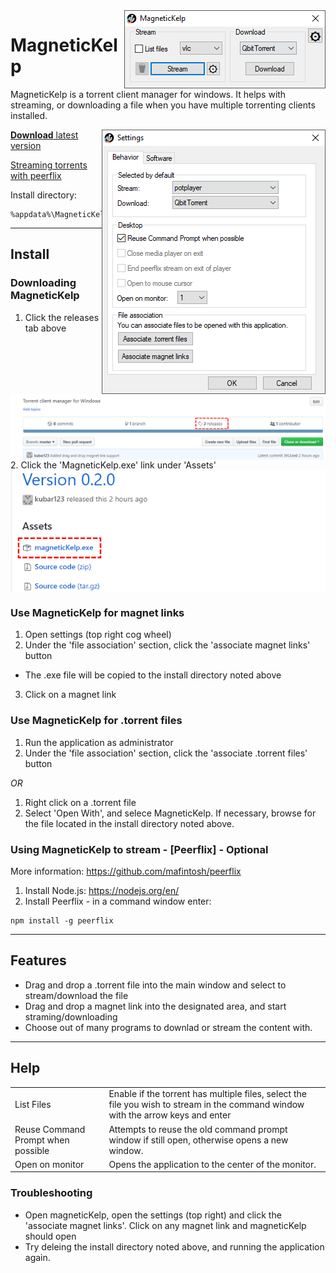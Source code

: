 <img align="right" src="https://github.com/kubar123/MagneticKelp/blob/master/Img/Two.PNG"/>

# MagneticKelp



MagneticKelp is a torrent client manager for windows. It helps with streaming, or downloading a file when you have multiple torrenting clients installed.

<img align="right" src="https://github.com/kubar123/MagneticKelp/blob/master/Img/three.PNG"/>

[**Download** latest version](https://github.com/kubar123/MagneticKelp/releases/latest)

[Streaming torrents with peerflix](https://github.com/kubar123/MagneticKelp#using-magnetickelp-to-stream---peerflix---optional)

Install directory:
```
%appdata%\MagneticKelp
```

<hr>


## Install
### Downloading MagneticKelp
1. Click the releases tab above 
<img align="center" src="https://github.com/kubar123/MagneticKelp/blob/master/Img/install-releases.png" />
2. Click the 'MagneticKelp.exe' link under 'Assets'
<img align="center" src="https://github.com/kubar123/MagneticKelp/blob/master/Img/install-exe.png" />

### Use MagneticKelp for magnet links
1. Open settings (top right cog wheel)
2. Under the 'file association' section, click the 'associate magnet links' button
* The .exe file will be copied to the install directory noted above
3. Click on a magnet link

### Use MagneticKelp for .torrent files
1. Run the application as administrator
2. Under the 'file association' section, click the 'associate .torrent files' button

*OR*

1. Right click on a .torrent file
2. Select 'Open With', and selece MagneticKelp. If necessary, browse for the file located in the install directory noted above.

### Using MagneticKelp to stream - [Peerflix] - Optional
More information: https://github.com/mafintosh/peerflix

1.  Install Node.js: https://nodejs.org/en/
2.  Install Peerflix - in a command window enter:
```
npm install -g peerflix
```

<hr>

## Features
* Drag and drop a .torrent file into the main window and select to stream/download the file
* Drag and drop a magnet link into the designated area, and start straming/downloading
* Choose out of many programs to downlad or stream the content with.

<hr>

## Help
<table>
  <tr><td>List Files</td><td> Enable if the torrent has multiple files, select the file you wish to stream in the command window with the arrow keys and enter</td></tr>
  <tr><td>Reuse Command Prompt when possible</td><td>Attempts to reuse the old command prompt window if still open, otherwise opens a new window.</td></tr>
  <tr><td>Open on monitor</td><td>Opens the application to the center of the monitor.</td></tr>
</table>
  
 ### Troubleshooting
  * Open magneticKelp, open the settings (top right) and click the 'associate magnet links'. Click on any magnet link and magneticKelp should open
  * Try deleing the install directory noted above, and running the application again.
